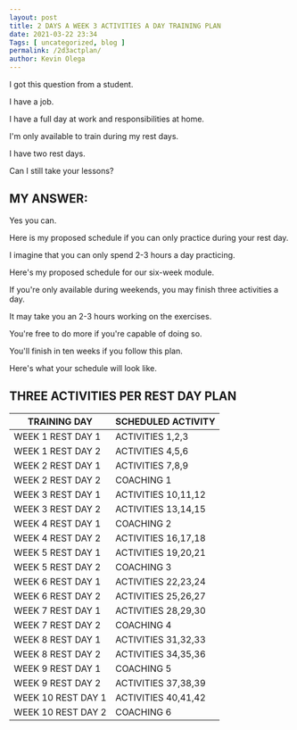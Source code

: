 ```yaml
--- 
layout: post 
title: 2 DAYS A WEEK 3 ACTIVITIES A DAY TRAINING PLAN 
date: 2021-03-22 23:34
Tags: [ uncategorized, blog ]
permalink: /2d3actplan/ 
author: Kevin Olega 
--- 
```

I got this question from a student.

I have a job.

I have a full day at work and responsibilities at home.

I'm only available to train during my rest days.

I have two rest days.

Can I still take your lessons?

## MY ANSWER:

Yes you can.

Here is my proposed schedule if you can only practice during your rest day.

I imagine that you can only spend 2-3 hours a day practicing.

Here's my proposed schedule for our six-week module.

If you're only available during weekends, you may finish three activities a day.

It may take you an 2-3 hours working on the exercises.

You're free to do more if you're capable of doing so.

You'll finish in ten weeks if you follow this plan.

Here's what your schedule will look like.

## THREE ACTIVITIES PER REST DAY PLAN

| TRAINING DAY       | SCHEDULED ACTIVITY  |
|--------------------|---------------------|
| WEEK 1 REST DAY 1  | ACTIVITIES 1,2,3    |
| WEEK 1 REST DAY 2  | ACTIVITIES 4,5,6    |
| WEEK 2 REST DAY 1  | ACTIVITIES 7,8,9    |
| WEEK 2 REST DAY 2  | COACHING 1          |
| WEEK 3 REST DAY 1  | ACTIVITIES 10,11,12 |
| WEEK 3 REST DAY 2  | ACTIVITIES 13,14,15 |
| WEEK 4 REST DAY 1  | COACHING 2          |
| WEEK 4 REST DAY 2  | ACTIVITIES 16,17,18 |
| WEEK 5 REST DAY 1  | ACTIVITIES 19,20,21 |
| WEEK 5 REST DAY 2  | COACHING 3          |
| WEEK 6 REST DAY 1  | ACTIVITIES 22,23,24 |
| WEEK 6 REST DAY 2  | ACTIVITIES 25,26,27 |
| WEEK 7 REST DAY 1  | ACTIVITIES 28,29,30 |
| WEEK 7 REST DAY 2  | COACHING 4          |
| WEEK 8 REST DAY 1  | ACTIVITIES 31,32,33 |
| WEEK 8 REST DAY 2  | ACTIVITIES 34,35,36 |
| WEEK 9 REST DAY 1  | COACHING 5          |
| WEEK 9 REST DAY 2  | ACTIVITIES 37,38,39 |
| WEEK 10 REST DAY 1 | ACTIVITIES 40,41,42 |
| WEEK 10 REST DAY 2 | COACHING 6          |